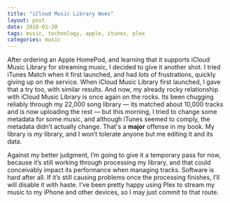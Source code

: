 ```yaml
---
title: "iCloud Music Library Woes"
layout: post
date: 2018-01-30
tags: music, technology, apple, itunes, plex
categories: music
---
```


After ordering an Apple HomePod, and learning that it supports iCloud Music Library for streaming music, I decided to give it another shot. I tried iTunes Match when it first launched, and had *lots* of frustrations, quickly giving up on the service. When iCloud Music Library first launched, I gave that a try too, with similar results. And now, my already rocky relationship with iCloud Music Library is once again on the rocks. Its been chugging reliably through my 22,000 song library — its matched about 10,000 tracks and is now uploading the rest — but this morning, I tried to change some metadata for some music, and although iTunes seemed to comply, the metadata didn’t actually change. That's a **major** offense in my book. My library is *my* library, and I won’t tolerate anyone but me editing it and its data.

Against my better judgment, I’m going to give it a temporary pass for now, because it’s still working through processing my library, and that could conceivably impact its performance when managing tracks. Software is hard after all. If it’s still causing problems once the processing finishes, I’ll will disable it with haste. I’ve been pretty happy using Plex to stream my music to my iPhone and other devices, so I may just commit to that route.
